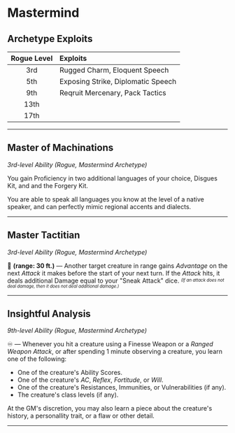 # Mastermind

## Archetype Exploits

| Rogue Level | Exploits                           |
|:-----------:|:-----------------------------------|
|     3rd     | Rugged Charm, Eloquent Speech      |
|     5th     | Exposing Strike, Diplomatic Speech |
|     9th     | Reqruit Mercenary, Pack Tactics    |
|    13th     |                                    |
|    17th     |                                    |

---

## Master of Machinations
*3rd-level Ability (Rogue, Mastermind Archetype)*

You gain Proficiency in two additional languages of your choice, Disgues Kit, and and the Forgery Kit.

You are able to speak all languages you know at the level of a native speaker, and can perfectly mimic regional accents and dialects.

---

## Master Tactitian
*3rd-level Ability (Rogue, Mastermind Archetype)*

🔵 **(range: 30 ft.)** — Another target creature in range gains *Advantage* on the next *Attack* it makes before the start of your next turn. If the *Attack* hits, it deals additional Damage equal to your "Sneak Attack" dice. <sup><sub>*(If an attack does not deal damage, then it does not deal additional damage.)*</sub></sup>

---

## Insightful Analysis
*9th-level Ability (Rogue, Mastermind Archetype)*

♾️ — Whenever you hit a creature using a Finesse Weapon or a *Ranged Weapon Attack*, or after spending 1 minute observing a creature, you learn one of the following:
* One of the creature's Ability Scores.
* One of the creature's *AC*, *Reflex*, *Fortitude*, or *Will*.
* One of the creature's Resistances, Immunities, or Vulnerabilities (if any).
* The creature's class levels (if any).

At the GM's discretion, you may also learn a piece about the creature's history, a personallity trait, or a flaw or other detail.

---

